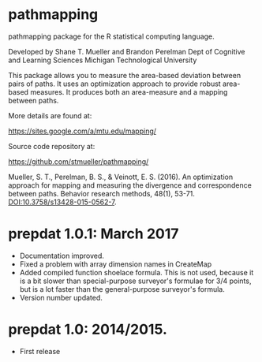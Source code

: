 pathmapping
===========

pathmapping package for the R statistical computing language.

Developed by Shane T. Mueller and Brandon Perelman
Dept of Cognitive and Learning Sciences
Michigan Technological University


This package allows you to measure the area-based deviation between pairs of paths.  It uses an optimization approach to provide robust area-based measures.  It produces both an area-measure and a mapping between paths. 

More details are found at:

https://sites.google.com/a/mtu.edu/mapping/

Source code repository at:

https://github.com/stmueller/pathmapping/


Mueller, S. T., Perelman, B. S., & Veinott, E. S. (2016). An optimization approach for mapping and measuring the divergence and correspondence between paths. Behavior research methods, 48(1), 53-71. <DOI:10.3758/s13428-015-0562-7>.

# prepdat 1.0.1: March 2017

-  Documentation improved.
- Fixed a problem with array dimension names in CreateMap
- Added compiled function shoelace formula.  This is not used, because it is a bit slower than special-purpose surveyor's formulae for 3/4 points, but is a lot faster than the general-purpose surveyor's formula.
- Version number updated.

# prepdat 1.0: 2014/2015.
- First release